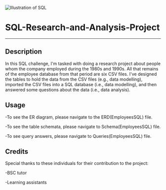 ![Illustration of SQL](https://usa.bootcampcdn.com/wp-content/uploads/sites/106/2020/03/SQL-Coding-Class-San-Francisco-1.jpeg)
# SQL-Research-and-Analysis-Project
---
## Description 
In this SQL challenge, I'm tasked with doing a research project about people whom the company employed during the 1980s and 1990s. All that remains of the employee database from that period are six CSV files. I've designed the tables to hold the data from the CSV files (e.g., data modelling), imported the CSV files into a SQL database (i.e., data modelling), and then answered some questions about the data (i.e., data analysis). 
## Usage 

-To see the ER diagram, please navigate to the ERD(EmployeesSQL) file.

-To see the table schemata, please navigate to Schema(EmployeesSQL) file.

-To see query answers, please navigate to Queries(EmployeesSQL) file.
## Credits
Special thanks to these individuals for their contribution to the project:

-BSC tutor

-Learning assistants
